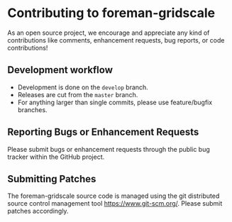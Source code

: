 # Contributing to foreman-gridscale

As an open source project, we encourage and appreciate any kind of contributions like comments,
enhancement requests, bug reports, or code contributions!

## Development workflow

* Development is done on the `develop` branch.
* Releases are cut from the `master` branch.
* For anything larger than single commits, please use feature/bugfix branches.

## Reporting Bugs or Enhancement Requests

Please submit bugs or enhancement requests through the public bug tracker within the
GitHub project.

## Submitting Patches

The foreman-gridscale source code is managed using the git distributed source control 
management tool <https://www.git-scm.org/>. Please submit patches
accordingly.

